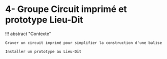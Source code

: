 # 4- Groupe Circuit imprimé et prototype Lieu-Dit

!!! abstract "Contexte"

    Graver un circuit imprimé pour simplifier la construction d'une balise
    
    Installer un prototype au Lieu-Dit

